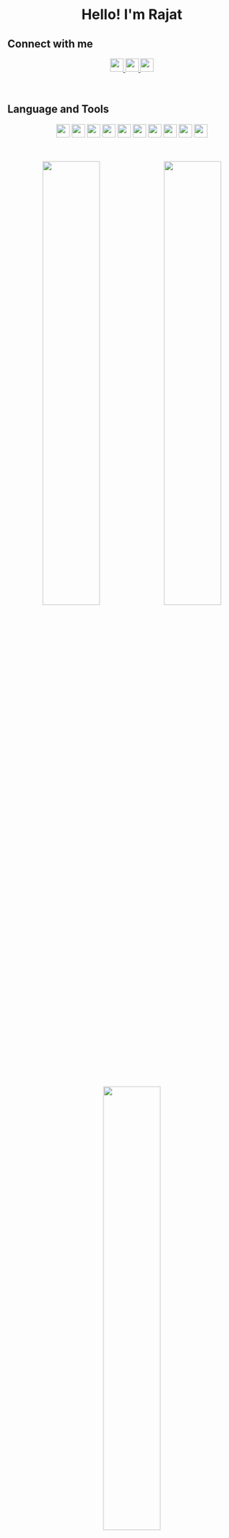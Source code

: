 <h1 align=center>Hello! I'm Rajat</h1>

## Connect with me
<p align="center">
<a href="https://www.linkedin.com/in/rajat-choudhary-24147519a/" alt="rajat-choudhary-24147519a">
    <img src="https://img.shields.io/badge/LinkedIn-rajat--choudhary--24147519a-blue?style=flat-square&logo=linkedin" height="27">
</a>
<a href="https://www.instagram.com/choudhary8723/" alt="choudhary8723" target="_blank">
    <img src="https://img.shields.io/badge/Instagram-Choudhary8723-ff69b4?style=flat-square&logo=instagram&logoColor=white" height="27">
</a>
<a href="https://twitter.com/Rajatch87223981" alt="Rajatch87223981" target="_blank">
    <img src="https://img.shields.io/badge/Twitter-Rajatch87223981-232F7E?style=flat-square&logo=twitter&logoColor=white" height="27">
</a>
</p>
<br />

## Language and Tools
<p align="center">
<img src="https://img.shields.io/badge/-C%2B%2B-brightgreen?&logo=C&logoColor=white" height="27"/>
<img src="https://img.shields.io/badge/-JAVASCRIPT-000000?&logo=javascript" height="27"/>
<img src="https://img.shields.io/badge/-PYTHON-blue?&logo=python&logoColor=white" height="27"/>
<img src="https://img.shields.io/badge/-My%20SQL-darkblue?&logo=mysql&logoColor=white" height="27"/>
<img src="https://img.shields.io/badge/-HTML5-E34F26?&logo=html5&logoColor=white" height="27"/>
<img src="https://img.shields.io/badge/-CSS3-092D1F?&logo=css3" height="27"/>
<img src="https://img.shields.io/badge/-REACT-blue?&logo=react&logoColor=white" height="27"/>
<img src="https://img.shields.io/badge/-GIT-000000?&logo=git" height="27"/>
<img src="https://img.shields.io/badge/-OPENCV-darkblue?&logo=opencv" height="27"/>
<img src="https://img.shields.io/badge/-ROS-092D1F?&logo=ros" height="27"/>
</p>
<br>

<p align="center">
  <img width="48%" src="https://github-readme-stats.vercel.app/api?username=rajat947&show_icons=true&theme=tokyonight" />
  <img width="48%" src="https://github-readme-streak-stats.herokuapp.com/?user=rajat947&theme=tokyonight" />
  <img width=48% src="https://github-readme-stats.vercel.app/api/top-langs/?username=rajat947&layout=compact&theme=tokyonight" />
</p>